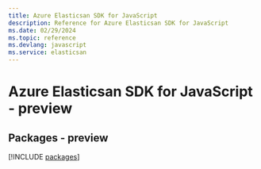 ```yaml
---
title: Azure Elasticsan SDK for JavaScript
description: Reference for Azure Elasticsan SDK for JavaScript
ms.date: 02/29/2024
ms.topic: reference
ms.devlang: javascript
ms.service: elasticsan
---
```

# Azure Elasticsan SDK for JavaScript - preview
## Packages - preview
[!INCLUDE [packages](elasticsan-index.md)]